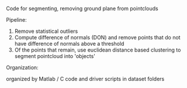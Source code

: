 Code for segmenting, removing ground plane from pointclouds

Pipeline:

1. Remove statistical outliers
2. Compute difference of normals (DON) and remove points that do not have difference of normals above a threshold
3. Of the points that remain, use euclidean distance based clustering to segment pointcloud into 'objects'

Organization:

organized by Matlab / C code and driver scripts in dataset folders
